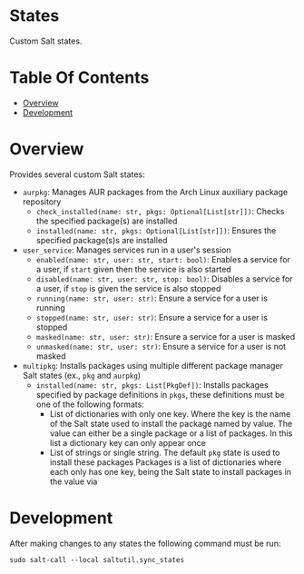# States
Custom Salt states.

# Table Of Contents
- [Overview](#overview)
- [Development](#development)

# Overview
Provides several custom Salt states:

- `aurpkg`: Manages AUR packages from the Arch Linux auxiliary package repository
  - `check_installed(name: str, pkgs: Optional[List[str]])`: Checks the specified package(s) are installed
  - `installed(name: str, pkgs: Optional[List[str]])`: Ensures the specified package(s)s are installed
- `user_service`: Manages services run in a user's session
  - `enabled(name: str, user: str, start: bool)`: Enables a service for a user, if `start` given then the service is also started
  - `disabled(name: str, user: str, stop: bool)`: Disables a service for a user, if `stop` is given the service is also stopped
  - `running(name: str, user: str)`: Ensure a service for a user is running
  - `stopped(name: str, user: str)`: Ensure a service for a user is stopped
  - `masked(name: str, user: str)`: Ensure a service for a user is masked
  - `unmasked(name: str, user: str)`: Ensure a service for a user is not masked
- `multipkg`: Installs packages using multiple different package manager Salt states (ex., `pkg` and `aurpkg`)
  - `installed(name: str, pkgs: List[PkgDef])`: Installs packages specified by package definitions in `pkgs`, these definitions must be one of the following formats:
      - List of dictionaries with only one key. Where the key is the name of the Salt state used to install the package named by value. The value can either be a single package or a list of packages. In this list a dictionary key can only appear once
      - List of strings or single string. The default `pkg` state is used to install these packages
  Packages is a list of dictionaries where each only has one key, being the Salt state to install packages in the value via
  
# Development
After making changes to any states the following command must be run:

```
sudo salt-call --local saltutil.sync_states
```
